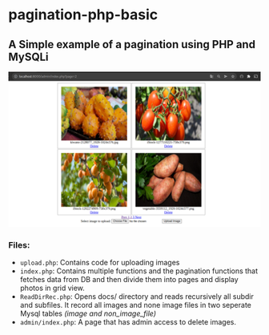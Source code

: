 # pagination-php-basic

## A Simple example of a pagination using PHP and MySQLi
![screenshot](screenshot.png)
### Files:

- `upload.php`: Contains code for uploading images
- `index.php`: Contains multiple functions and the pagination functions that fetches data from DB and then divide them into pages and display photos in grid view.
- `ReadDirRec.php`: Opens docs/ directory and reads recursively all subdir and subfiles.
It record all images and none image files in two seperate Mysql tables *(image and non_image_file)*
- `admin/index.php`: A page that has admin access to delete images. 
